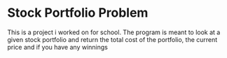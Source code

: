 # Stock Portfolio Problem
 This is a project i worked on for school. The program is meant to look at a given stock portfolio and return the total cost of the portfolio, the current price and if you have any winnings
